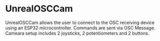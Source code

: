 # UnrealOSCCam

UnrealOSCCam allows the user to connect to the OSC receiving device using an ESP32 microcontroller. Commands are sent via OSC Message.
Cameara setup includes 2 joysticks, 2 potentiometers and 2 buttons.
